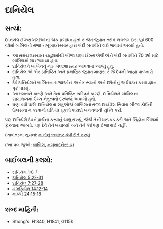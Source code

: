 # દાનિયેલ 

## સત્યો: 

દાનિયેલ ઈઝરાએલીઓનો એક પ્રબોધક હતો કે જેને જુવાન તરીકે લગભગ ઈસ પૂર્વે 600 વર્ષમાં બાબિલનો રાજા નબૂખાદનેસ્સાર દ્વારા બંદી બનાવીને લઈ જવામાં આવ્યો હતો.

* આ સમય દરમ્યાન યહૂદામાંથી બીજા ઘણા ઈઝરાએલીઓને બંદી બનાવીને 70 વર્ષો માટે બાબિલમાં લઇ જવાયા હતા.
* દાનિયેલને બાબિનનું નામ બેલ્ટશાસ્સાર આપવામાં આવ્યું હતું.
* દાનિયેલ એ એક પ્રતિષ્ઠિત અને પ્રમાણિક જુવાન માણસ કે જે દેવની આજ્ઞા પાળનારો હતો.
* દેવે દાનિયેલને બાબિનના રાજાઓના અનેક સ્વપ્નો અને દર્શનોનું અર્થઘટન કરવા જ્ઞાન પૂરું પાડ્યું.
* આ ક્ષમતાને કારણે અને તેના પ્રતિષ્ઠિત ચરિત્રને કારણે, દાનિયેલને બાબિલના સામ્રાજ્યમાં ઉચ્ચ નેતૃત્વનો દરજ્જો અપાયો હતો.
* ઘણા વર્ષો પછી, દાનિયેલના શત્રુઓએ બાબિલના રાજા દાર્યાવેશ સિવાય બીજા કોઈની ઉપાસના ન કરવાનો પ્રતિબંધ મૂકતો કાયદો બનાવવાની યુક્તિ કરી.

પણ દાનિયેલે દેવને પ્રાર્થના કરવાનું ચાલુ રાખ્યું, જેથી તેની ધરપકડ કરી અને સિંહોના બિલમાં ફેકવામાં આવ્યો.
પણ દેવે તેને બચાવ્યો અને તેને કંઈપણ ઈજા થઈ નહીં.

(ભાષાંતરના સૂચનો: [નામોનું ભાષાંતર કેવી રીતે કરવું](rc://gu/ta/man/translate/translate-names))

(આ પણ જુઓ: [બાબિલ](../names/babylon.md), [નબૂખાદનેસ્સાર](../names/nebuchadnezzar.md))

## બાઈબલની કલમો: 

* [દાનિયેલ 1:6-7](rc://gu/tn/help/dan/01/06)
* [દાનિયેલ 5:29-31](rc://gu/tn/help/dan/05/29)
* [દાનિયેલ 7:27-28](rc://gu/tn/help/dan/07/27)
* [હઝકિયેલ 14:12-14](rc://gu/tn/help/ezk/14/12)
* [માથ્થી 24:15-18](rc://gu/tn/help/mat/24/15)

## શબ્દ માહિતી: 

* Strong's: H1840, H1841, G1158
